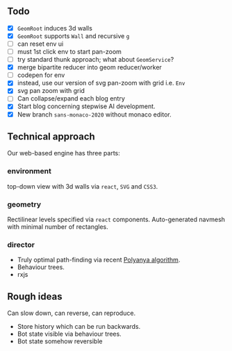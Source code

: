 ## Todo

- [x] `GeomRoot` induces 3d walls
- [x] `GeomRoot` supports `Wall` and recursive `g`
- [ ] can reset env ui
- [ ] must 1st click env to start pan-zoom
- [ ] try standard thunk approach; what about `GeomService`?
- [x] merge bipartite reducer into geom reducer/worker
- [ ] codepen for env
- [x] instead, use our version of svg pan-zoom with grid i.e. `Env`
- [x] svg pan zoom with grid
- [ ] Can collapse/expand each blog entry
- [x] Start blog concerning stepwise AI development.
- [x] New branch `sans-monaco-2020` without monaco editor.

## Technical approach

Our web-based engine has three parts:

### __environment__

top-down view with 3d walls via `react`, `SVG` and `CSS3`.

### __geometry__

Rectilinear levels specified via `react` components.
Auto-generated navmesh with minimal number of rectangles.

### __director__

- Truly optimal path-finding via recent [Polyanya algorithm](#cite-polyanya).
- Behaviour trees.
- rxjs

## Rough ideas

Can slow down, can reverse, can reproduce.
  - Store history which can be run backwards.
  - Bot state visible via behaviour trees.
  - Bot state somehow reversible
